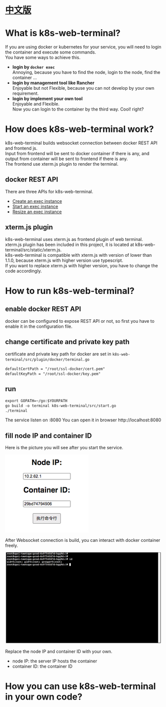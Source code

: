 [<h1>中文版</h1>](https://github.com/zhanghaohao/k8s-web-terminal/blob/master/README_zh.md)
# What is k8s-web-terminal?
If you are using docker or kubernetes for your service, you will need to login the container and execute some commands.  
You have some ways to achieve this.
- **login by `docker exec`**                   
Annoying, because you have to find the node, login to the node, find the container ...
- **login by management tool like Rancher**       
Enjoyable but not Flexible, because you can not develop by your own requirement.
- **login by implement your own tool**            
Enjoyable and Flexible.   
Now you can login to the container by the third way. Cool! right?
# How does k8s-web-terminal work?
k8s-web-terminal builds websocket connection between docker REST API and frontend js.  
Input from frontend will be sent to docker container if there is any, and output from container will be sent to frontend if there is any.    
The frontend use xterm.js plugin to render the terminal.  
## docker REST API
There are three APIs for k8s-web-terminal.
- [Create an exec instance](https://docs.docker.com/engine/api/v1.30/#operation/ContainerExec)
- [Start an exec instance](https://docs.docker.com/engine/api/v1.30/#operation/ExecStart)
- [Resize an exec instance](https://docs.docker.com/engine/api/v1.30/#operation/ExecResize)
## xterm.js plugin
k8s-web-terminal uses xterm.js as frontend plugin of web terminal.  
xterm.js plugin has been included in this project, it is located at k8s-web-terminal/src/static/xterm.js.  
k8s-web-terminal is compatible with xterm.js with version of lower than 1.1.0, because xterm.js with higher version use typescript.  
If you want to replace xterm.js with higher version, you have to change the code accordingly.   
# How to run k8s-web-terminal?
## enable docker REST API
docker can be configured to expose REST API or not, so first you have to enable it in the configuration file.
## change certificate and private key path
certificate and private key path for docker are set in `k8s-web-terminal/src/plugin/docker/terminal.go`
```
defaultCertPath = "/root/ssl-docker/cert.pem"
defaultKeyPath = "/root/ssl-docker/key.pem"
```
## run 
```
export GOPATH=~/go:$YOURPATH
go build -o terminal k8s-web-terminal/src/start.go
./terminal
```
The service listen on :8080
You can open it in browser http://localhost:8080
## fill node IP and container ID
Here is the picture you will see after you start the service.

![image](https://raw.githubusercontent.com/zhanghaohao/pictures/master/terminal-1.png)

After Websocket connection is build, you can interact with docker container freely.

![image](https://raw.githubusercontent.com/zhanghaohao/pictures/master/terminal-2.png)

Replace the node IP and container ID with your own.
- node IP: the server IP hosts the container
- container ID: the container ID
# How you can use k8s-web-terminal in your own code?


